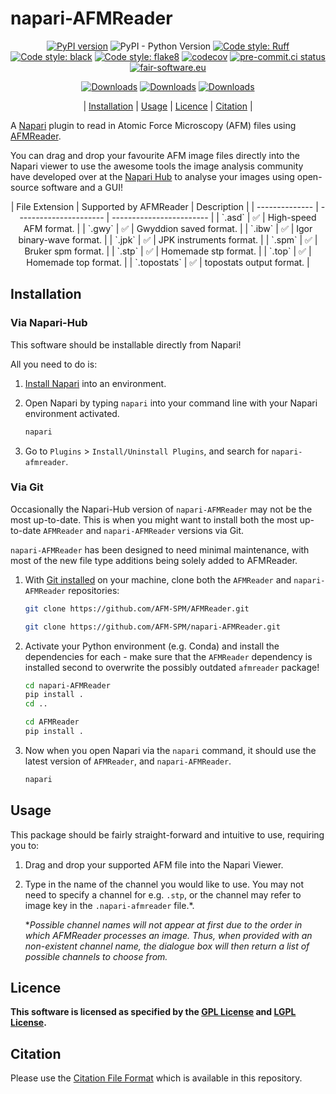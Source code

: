 # napari-AFMReader

<div align="center">

[![PyPI version](https://badge.fury.io/py/napari-afmreader.svg)](https://badge.fury.io/py/napari-afmreader)
![PyPI - Python Version](https://img.shields.io/pypi/pyversions/napari-afmreader)
[![Code style:
Ruff](https://img.shields.io/endpoint?url=https://raw.githubusercontent.com/astral-sh/ruff/main/assets/badge/v2.json)](https://github.com/astral-sh/ruff)
[![Code style: black](https://img.shields.io/badge/code%20style-black-000000.svg)](https://github.com/psf/black)
[![Code style: flake8](https://img.shields.io/badge/code%20style-flake8-456789.svg)](https://github.com/psf/flake8)
[![codecov](https://codecov.io/gh/AFM-SPM/napari-afmreader/branch/dev/graph/badge.svg)](https://codecov.io/gh/AFM-SPM/napari-afmreader)
[![pre-commit.ci
status](https://results.pre-commit.ci/badge/github/AFM-SPM/napari-afmreader/main.svg)](https://results.pre-commit.ci/latest/github/AFM-SPM/napari-afmreader/main)
[![fair-software.eu](https://img.shields.io/badge/fair--software.eu-%E2%97%8F%20%20%E2%97%8F%20%20%E2%97%8F%20%20%E2%97%8F%20%20%E2%97%8B-yellow)](https://fair-software.eu)

</div>
<div align="center">

[![Downloads](https://static.pepy.tech/badge/napari-afmreader)](https://pepy.tech/project/napari-afmreader)
[![Downloads](https://static.pepy.tech/badge/napari-afmreader/month)](https://pepy.tech/project/napari-afmreader)
[![Downloads](https://static.pepy.tech/badge/napari-afmreader/week)](https://pepy.tech/project/napari-afmreader)

</div>
<div align="center">

| [Installation](#installation) | [Usage](#usage) | [Licence](#licence) | [Citation](#citation) |

</div>

A [Napari](https://napari.org/) plugin to read in Atomic Force Microscopy (AFM) files using
[AFMReader](https://github.com/AFM-SPM/AFMReader.git).

You can drag and drop your favourite AFM image files directly into the Napari viewer to use the awesome tools the image
analysis community have developed over at the [Napari Hub](https://www.napari-hub.org/) to analyse your images using
open-source software and a GUI!

<div align="center">
| File Extension | Supported by AFMReader | Description              |
| -------------- | ---------------------- | ------------------------ |
| `.asd`         | ✅                     | High-speed AFM format.   |
| `.gwy`         | ✅                     | Gwyddion saved format.   |
| `.ibw`         | ✅                     | Igor binary-wave format. |
| `.jpk`         | ✅                     | JPK instruments format.  |
| `.spm`         | ✅                     | Bruker spm format.       |
| `.stp`         | ✅                     | Homemade stp format.     |
| `.top`         | ✅                     | Homemade top format.     |
| `.topostats`   | ✅                     | topostats output format. |
</div>

## Installation

### Via Napari-Hub

This software should be installable directly from Napari!

All you need to do is:

1. [Install Napari](https://napari.org/stable/tutorials/fundamentals/installation.html) into an environment.
2. Open Napari by typing `napari` into your command line with your Napari environment activated.
   ```bash
   napari
   ```

3. Go to `Plugins` > `Install/Uninstall Plugins`, and search for `napari-afmreader`.

### Via Git

Occasionally the Napari-Hub version of `napari-AFMReader` may not be the most up-to-date. This is when you might want
to install both the most up-to-date `AFMReader` and `napari-AFMReader` versions via Git.

`napari-AFMReader` has been designed to need minimal maintenance, with most of the new file type additions being solely
added to AFMReader.

1. With [Git installed](https://git-scm.com/book/en/v2/Getting-Started-Installing-Git) on your machine, clone both the
   `AFMReader` and `napari-AFMReader` repositories:

   ```bash
   git clone https://github.com/AFM-SPM/AFMReader.git
   ```

   ```bash
   git clone https://github.com/AFM-SPM/napari-AFMReader.git
   ```

2. Activate your Python environment (e.g. Conda) and install the dependencies for each - make sure that the `AFMReader`
   dependency is installed second to overwrite the possibly outdated `afmreader` package!

   ```bash
   cd napari-AFMReader
   pip install .
   cd ..
   ```

   ```bash
   cd AFMReader
   pip install .
   ```

3. Now when you open Napari via the `napari` command, it should use the latest version of `AFMReader`, and
   `napari-AFMReader`.

   ```bash
   napari
   ```

## Usage

This package should be fairly straight-forward and intuitive to use, requiring you to:

1. Drag and drop your supported AFM file into the Napari Viewer.

2. Type in the name of the channel you would like to use. You may not need to specify a channel for e.g. `.stp`, or the
   channel may refer to image key in the `.napari-afmreader` file.\*.

   \*_Possible channel names will not appear at first due to the order in which AFMReader processes an image. Thus,
   when provided with an non-existent channel name, the dialogue box will then return a list of possible channels to
   choose from._

## Licence

**This software is licensed as specified by the [GPL License](COPYING) and [LGPL License](COPYING.LESSER).**

## Citation

Please use the [Citation File Format](https://citation-file-format.github.io/) which is available in this repository.